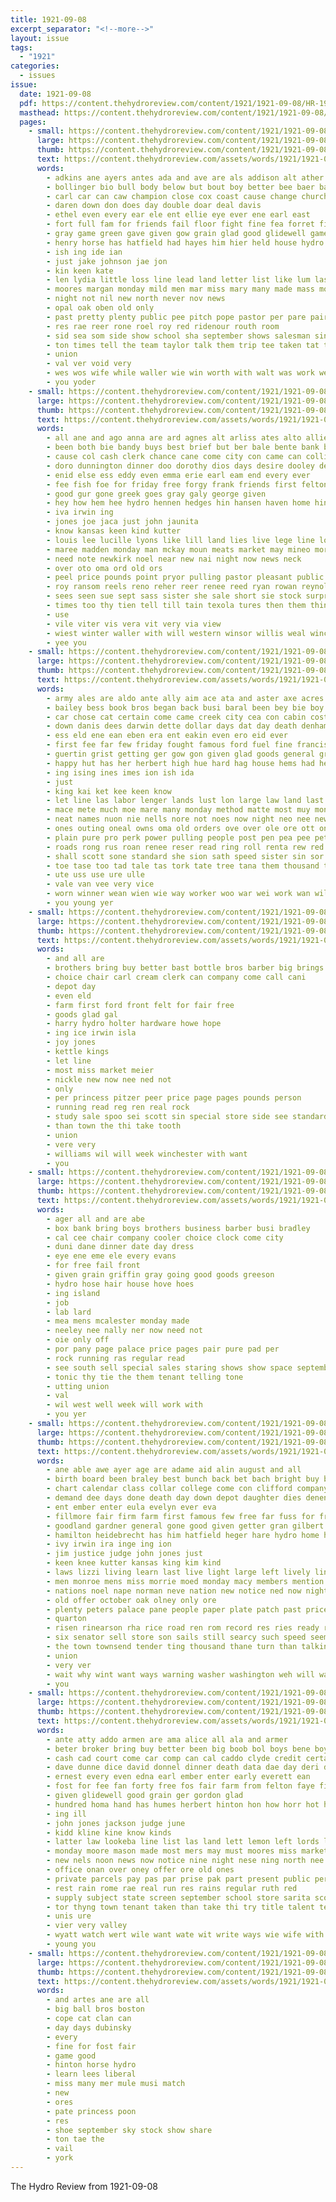 ```yaml
---
title: 1921-09-08
excerpt_separator: "<!--more-->"
layout: issue
tags:
  - "1921"
categories:
  - issues
issue:
  date: 1921-09-08
  pdf: https://content.thehydroreview.com/content/1921/1921-09-08/HR-1921-09-08.pdf
  masthead: https://content.thehydroreview.com/content/1921/1921-09-08/masthead/HR-1921-09-08.jpg
  pages:
    - small: https://content.thehydroreview.com/content/1921/1921-09-08/small/HR-1921-09-08-01.jpg
      large: https://content.thehydroreview.com/content/1921/1921-09-08/large/HR-1921-09-08-01.jpg
      thumb: https://content.thehydroreview.com/content/1921/1921-09-08/thumbnails/HR-1921-09-08-01.jpg
      text: https://content.thehydroreview.com/assets/words/1921/1921-09-08/HR-1921-09-08-01.txt
      words:
        - adkins ane ayers antes ada and ave are als addison alt ather all ally apa ales
        - bollinger bio bull body below but bout boy better bee baer ball been begin bright boys bil burns busi bia big bring bere business bost book brothers boob bill bolton
        - carl car can caw champion close cox coast cause change church cope cach clovis catcher craft come chance cai chair cops cash
        - daren down don does day double doar deal davis
        - ethel even every ear ele ent ellie eye ever ene earl east
        - fort full fam for friends fail floor fight fine fea forret fire felton from face first fie farm fitzpatrick found fee fair
        - gray game green gave given gow grain glad good glidewell games gell
        - henry horse has hatfield had hayes him hier held house hydro henke how hil herndon home hou hes hot hiney hing hennessy her hard honor heen herbert
        - ish ing ide ian
        - just jake johnson jae jon
        - kin keen kate
        - len lydia little loss line lead land letter list like lum last lack lynn leather lose long lee
        - moores margan monday mild men mar miss mary many made mass morning mildred mile mac marvin monroe moore
        - night not nil new north never nov news
        - opal oak oben old only
        - past pretty plenty public pee pitch pope pastor per pare pair pas point paras pitcher parson pitt pitzer pete people place press pelt porch
        - res rae reer rone roel roy red ridenour routh room
        - sid sea som side show school sha september shows salesman single shoe shorty second sept sunday set schools state sage spring south seven smith see singles
        - ton times tell the team taylor talk them trip tee taken tat thing thu tho tin taye thi
        - union
        - val ver void very
        - wes wos wife while waller wie win worth with walt was work wells will week well ware waye
        - you yoder
    - small: https://content.thehydroreview.com/content/1921/1921-09-08/small/HR-1921-09-08-02.jpg
      large: https://content.thehydroreview.com/content/1921/1921-09-08/large/HR-1921-09-08-02.jpg
      thumb: https://content.thehydroreview.com/content/1921/1921-09-08/thumbnails/HR-1921-09-08-02.jpg
      text: https://content.thehydroreview.com/assets/words/1921/1921-09-08/HR-1921-09-08-02.txt
      words:
        - all ane and ago anna are ard agnes alt arliss ates alto allie
        - been both bie bandy buys best brief but ber bale bente bank bigley buy business bill barber
        - cause col cash clerk chance cane come city con came can collins cordell clinton charles courier car cee
        - doro dunnington dinner doo dorothy dios days desire dooley devi depot due day dark dunn daughter deal
        - enid else ess eddy even emma erie earl eam end every ever
        - fee fish foe for friday free forgy frank friends first felton floyd fall filer friend farm foote from
        - good gur gone greek goes gray galy george given
        - hey how hem hee hydro hennen hedges hin hansen haven home hinton heineman hope her hardware herndon havel harry homer howe hom happy hard heine had herr hole hills handle has
        - iva irwin ing
        - jones joe jaca just john jaunita
        - know kansas keen kind kutter
        - louis lee lucille lyons like lill land lies live lege line long left lucile lat learn likely last leh littlefield
        - maree madden monday man mckay moun meats market may mineo morning mise missouri mission mccullock miss mon moran mountain made menary marion ming mona many meier mail
        - need note newkirk noel near new nai night now news neck
        - over oto oma ord old ors
        - peel price pounds point pryor pulling pastor pleasant public poe past pack peck people potas patch poage part pope philips points princess pee per
        - roy ransom reels reno reher reer renee reed ryan rowan reynolds reel rough rys record
        - sees seen sue sept sass sister she sale short sie stock surprise step store saturday schools sales six sun serie school shows state see said soe sallie sou smith seay son selling such scott sens sunday standard
        - times too thy tien tell till tain texola tures then them thing tom take thelen talk trom the texas tote trip toh
        - use
        - vile viter vis vera vit very via view
        - wiest winter waller with will western winsor willis weal winch wife want wingo wish wan way wettengel willi was winchester while watch weston went work weeks win weatherford wells week
        - yee you
    - small: https://content.thehydroreview.com/content/1921/1921-09-08/small/HR-1921-09-08-03.jpg
      large: https://content.thehydroreview.com/content/1921/1921-09-08/large/HR-1921-09-08-03.jpg
      thumb: https://content.thehydroreview.com/content/1921/1921-09-08/thumbnails/HR-1921-09-08-03.jpg
      text: https://content.thehydroreview.com/assets/words/1921/1921-09-08/HR-1921-09-08-03.txt
      words:
        - army ales are aldo ante ally aim ace ata and aster axe acres able ares alee aus alon appl arm aaland amie aly als ane aves art all ain aud aver
        - bailey bess book bros began back busi baral been bey bie boy bae bin biber both baton bort boob business balas boys burgess battle boards bull bag bout butt but butler bill bead
        - car chose cat certain come came creek city cea con cabin cost cellar compres che comment care cen cad coe can
        - down danis dees darwin dette dollar days dat day death denham done diem der dent dinner
        - ess eld ene ean eben era ent eakin even ero eid ever
        - first fee far few friday fought famous ford fuel fine francisco friend from farm foe foote fie fester for
        - guertin grist getting ger gow gon given glad goods general greet german good gave grice greeson
        - happy hut has her herbert high hue hard hag house hems had henry honesty howat hem hinton hohn hes har hise huss hed hydro holland hearth hing horn home hey hemp how
        - ing ising ines imes ion ish ida
        - just
        - king kai ket kee keen know
        - let line las labor lenger lands lust lon large law land last look less lately lonesome
        - mace mete much moe mare many monday method matte most muy monte madera marks moment men miley mile masha moni might mill mis made min mee money miles mal meats male maven mais marshall mer mont must man
        - neat names nuon nie nells nore not noes now night neo nee new nen nat near ness nick
        - ones outing oneal owns oma old orders ove over ole ore ott only
        - plain pure pro perk power pulling people post pen pea pee petty per pon present pai pack pleasant prise park pay plaster perna pet president polish pare pha pore pause pone
        - roads rong rus roan renee reser read ring roll renta rew red reasons rea rate rae rah road remus rail ress route res rial ris
        - shall scott sone standard she sion sath speed sister sin sor shiek senn seu stock sou sah sean sida smith sieve south seat store sai sie soe shed self steed seem sept shea sheen sing september son sain sophia show sire sow say smart standing sata see smeal sun seas said set shows sale service such sic
        - toe tase too tad tale tas tork tate tree tana them thousand thi tain tat tuer tae thing ting tice thie tak tinder tie tar tao taken tool trom tint texas tun tape the thet tome tra thomae trip terrace toll ton tips tera
        - ute uss use ure ulle
        - vale van vee very vice
        - worn winner wean wien wie way worker woo war wei work wan willing world wit will water wart wes wight wilt washington wall word ware working was wai want with week wach wages went wat well
        - you young yer
    - small: https://content.thehydroreview.com/content/1921/1921-09-08/small/HR-1921-09-08-04.jpg
      large: https://content.thehydroreview.com/content/1921/1921-09-08/large/HR-1921-09-08-04.jpg
      thumb: https://content.thehydroreview.com/content/1921/1921-09-08/thumbnails/HR-1921-09-08-04.jpg
      text: https://content.thehydroreview.com/assets/words/1921/1921-09-08/HR-1921-09-08-04.txt
      words:
        - and all are
        - brothers bring buy better bast bottle bros barber big brings bank bottom
        - choice chair carl cream clerk can company come call cani
        - depot day
        - even eld
        - farm first ford front felt for fair free
        - goods glad gal
        - harry hydro holter hardware howe hope
        - ing ice irwin isla
        - joy jones
        - kettle kings
        - let line
        - most miss market meier
        - nickle new now nee ned not
        - only
        - per princess pitzer peer price page pages pounds person
        - running read reg ren real rock
        - study sale spoo sei scott sin special store side see standard school soap saturday sales
        - than town the thi take tooth
        - union
        - vere very
        - williams wil will week winchester with want
        - you
    - small: https://content.thehydroreview.com/content/1921/1921-09-08/small/HR-1921-09-08-05.jpg
      large: https://content.thehydroreview.com/content/1921/1921-09-08/large/HR-1921-09-08-05.jpg
      thumb: https://content.thehydroreview.com/content/1921/1921-09-08/thumbnails/HR-1921-09-08-05.jpg
      text: https://content.thehydroreview.com/assets/words/1921/1921-09-08/HR-1921-09-08-05.txt
      words:
        - ager all and are abe
        - box bank bring boys brothers business barber busi bradley
        - cal cee chair company cooler choice clock come city
        - duni dane dinner date day dress
        - eye ene eme ele every evans
        - for free fail front
        - given grain griffin gray going good goods greeson
        - hydro hose hair house hove hoes
        - ing island
        - job
        - lab lard
        - mea mens mcalester monday made
        - neeley nee nally ner now need not
        - oie only off
        - por pany page palace price pages pair pure pad per
        - rock running ras regular read
        - see south sell special sales staring shows show space september sept saving souther spell
        - tonic thy tie the them tenant telling tone
        - utting union
        - val
        - wil west well week will work with
        - you yer
    - small: https://content.thehydroreview.com/content/1921/1921-09-08/small/HR-1921-09-08-06.jpg
      large: https://content.thehydroreview.com/content/1921/1921-09-08/large/HR-1921-09-08-06.jpg
      thumb: https://content.thehydroreview.com/content/1921/1921-09-08/thumbnails/HR-1921-09-08-06.jpg
      text: https://content.thehydroreview.com/assets/words/1921/1921-09-08/HR-1921-09-08-06.txt
      words:
        - ane able awe ayer age are adame aid alin august and all
        - birth board been braley best bunch back bet bach bright buy box big bout bah bring but bale
        - chart calendar class collar college come con clifford company county case col courts congress clerk cottey can current coy city carl caddo chew
        - demand dee days done death day down depot daughter dies denen dress
        - ent ember enter eula evelyn ever eva
        - fillmore fair firm farm first famous few free far fuss for from
        - goodland gardner general gone good given getter gran gilbert geary grade gate green gress
        - hamilton heidebrecht has him hatfield heger hare hydro home her houston harding high held how hand hay howe hicks house had hinton harry
        - ivy irwin ira inge ing ion
        - jim justice judge john jones just
        - keen knee kutter kansas king kim kind
        - laws lizzi living learn last live light large left lively line like levy
        - men monroe mens miss morrie moed monday macy members mention manner made mer marvin man mills mone meler mil more missouri might meier money moment most morgan
        - nations noel nape norman neve nation new notice ned now night not nine never need
        - old offer october oak olney only ore
        - plenty peters palace pane people paper plate patch past price pas proud peden per pers place polo part pounds
        - quarton
        - risen rinearson rha rice road ren rom record res ries ready rave roads ree rowan roll
        - six senator sell store son sails still searcy such speed seems severa state school send staples special sey she schools solid supply sunday smoke states sutton sante schoo say service stolen strong spine sarah smith said set story stock steel shows sept
        - the town townsend tender ting thousand thane turn than talkington too till tax trip them ted towne thing thurs treat texas
        - union
        - very ver
        - wait why wint want ways warning washer washington weh will wan west wit while with wonder waters work word winchester well weeks week was willis wear win
        - you
    - small: https://content.thehydroreview.com/content/1921/1921-09-08/small/HR-1921-09-08-07.jpg
      large: https://content.thehydroreview.com/content/1921/1921-09-08/large/HR-1921-09-08-07.jpg
      thumb: https://content.thehydroreview.com/content/1921/1921-09-08/thumbnails/HR-1921-09-08-07.jpg
      text: https://content.thehydroreview.com/assets/words/1921/1921-09-08/HR-1921-09-08-07.txt
      words:
        - ante atty addo armen are ama alice all ala and armer
        - beter broker bring buy better been big boob bol boys bene boy but both began bradley business bak battle buyers burley block bill board blue barber bank beck
        - cash cad court come car comp can cal caddo clyde credit certain coli county city carver cross church claude class chief comes creek cee coupe count cripple call
        - dave dunne dice david donnel dinner death data dae day deri duke days drinks
        - ernest every even edna earl ember enter early everett ean
        - fost for fee fan forty free fos fair farm from felton faye first fall friday fail fell full fae fine fleeman
        - given glidewell good grain ger gordon glad
        - hundred homa hand has humes herbert hinton hon how horr hot hydro home hice hour hansen had hose hard hay hun herndon hed
        - ing ill
        - john jones jackson judge june
        - kidd kline kine know kinds
        - latter law lookeba line list las land lett lemon left lords lillian lump large losing lands live loc long last leo lene
        - monday moore mason made most mers may must moores miss market mutt melton mor matter music mills mould mia more mong miles mcalester mary much
        - new nels noon news now notice nine night nese ning north nee not nas
        - office onan over oney offer ore old ones
        - private parcels pay pas par prise pak part present public per pour post people pea pure plows price
        - rest rain rome rae real run res rains regular ruth red
        - supply subject state screen september school store sarita scott sedan sack second seems sept sunday style soe she street south see sled sales show salee shows six selves stock service said sell slack season special saks sale side sea selling set save sours
        - tor thyng town tenant taken than take thi try title talent tee track them trip the tien
        - unis ure
        - vier very valley
        - wyatt watch wert wile want wate wit write ways wie wife with will week winter was
        - young you
    - small: https://content.thehydroreview.com/content/1921/1921-09-08/small/HR-1921-09-08-08.jpg
      large: https://content.thehydroreview.com/content/1921/1921-09-08/large/HR-1921-09-08-08.jpg
      thumb: https://content.thehydroreview.com/content/1921/1921-09-08/thumbnails/HR-1921-09-08-08.jpg
      text: https://content.thehydroreview.com/assets/words/1921/1921-09-08/HR-1921-09-08-08.txt
      words:
        - and artes ane are all
        - big ball bros boston
        - cope cat clan can
        - day days dubinsky
        - every
        - fine for fost fair
        - game good
        - hinton horse hydro
        - learn lees liberal
        - miss many mer mule musi match
        - new
        - ores
        - pate princess poon
        - res
        - shoe september sky stock show share
        - ton tae the
        - vail
        - york
---
```


The Hydro Review from 1921-09-08

<!--more-->

